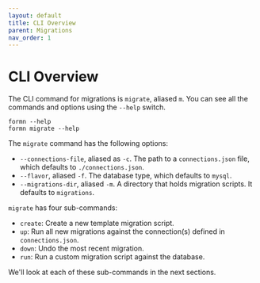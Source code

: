 ```yaml
---
layout: default
title: CLI Overview
parent: Migrations
nav_order: 1
---
```


# CLI Overview

The CLI command for migrations is `migrate`, aliased `m`.  You
can see all the commands and options using the `--help` switch.

```
formn --help
formn migrate --help
```

The `migrate` command has the following options:

* `--connections-file`, aliased as `-c`.  The path to a `connections.json`
  file, which defaults to `./connections.json`.
* `--flavor`, aliased `-f`.  The database type, which defaults to `mysql`.
* `--migrations-dir`, aliased `-m`.  A directory that holds migration scripts.
  It defaults to `migrations`.

`migrate` has four sub-commands:

* `create`: Create a new template migration script.
* `up`: Run all new migrations against the connection(s) defined in
  `connections.json`.
* `down`: Undo the most recent migration.
* `run`: Run a custom migration script against the database.

We'll look at each of these sub-commands in the next sections.

